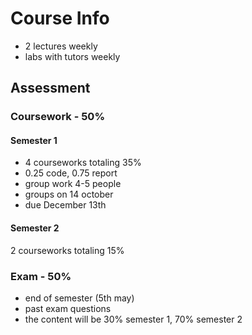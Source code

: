 # Course Info

- 2 lectures weekly
- labs with tutors weekly

## Assessment

### Coursework - 50%

#### Semester 1 

- 4 courseworks totaling 35%
- 0.25 code, 0.75 report
- group work 4-5 people
- groups on 14 october
- due December 13th


#### Semester 2

2 courseworks totaling 15%

### Exam - 50%
- end of semester (5th may)
- past exam questions
- the content will be 30% semester 1, 70% semester 2

